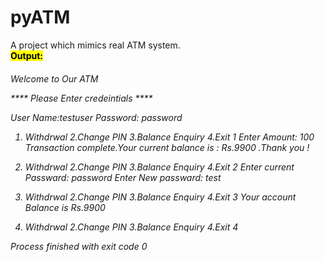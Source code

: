 # pyATM
A project which mimics real ATM system.
<br>
<b><mark>Output:<mark></b><br>
<h6>Welcome to  Our ATM

**** Please Enter credeintials **** 

User Name:testuser
Password: password

1. Withdrwal	2.Change PIN	3.Balance Enquiry	4.Exit
1
Enter Amount: 100
Transaction complete.Your current balance is : Rs.9900 .Thank you !

1. Withdrwal	2.Change PIN	3.Balance Enquiry	4.Exit
2
Enter current Passward: password
Enter New passward: test

1. Withdrwal	2.Change PIN	3.Balance Enquiry	4.Exit
3
Your account Balance is Rs.9900 

1. Withdrwal	2.Change PIN	3.Balance Enquiry	4.Exit
4

Process finished with exit code 0</h6>
